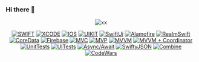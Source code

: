 ### Hi there 👋

<!--
**deshabml/deshabml** is a ✨ _special_ ✨ repository because its `README.md` (this file) appears on your GitHub profile.

Here are some ideas to get you started:

- 🔭 I’m currently working on ...
- 🌱 I’m currently learning ...
- 👯 I’m looking to collaborate on ...
- 🤔 I’m looking for help with ...
- 💬 Ask me about ...
- 📫 How to reach me: ...
- 😄 Pronouns: ...
- ⚡ Fun fact: ...
-->

<div align="center">

  ![xx](https://github.com/deshabml/deshabml/blob/main/gifImage.gif?w=450)

  <a href="">![SWIFT](https://img.shields.io/badge/-SWIFT-orange)</a>
  <a href="">![XCODE](https://img.shields.io/badge/-XCODE-blueviolet)</a>
  <a href="">![IOS](https://img.shields.io/badge/-iOS-blue)</a>
  <a href="">![UIKIT](https://img.shields.io/badge/-UIkit-yellow)</a>
  <a href="">![SwiftUi](https://img.shields.io/badge/-SwiftUI-yellow)</a>
  <a href="">![Alamofire](https://img.shields.io/badge/-Alamofire-red)</a>
  <a href="">![RealmSwift](https://img.shields.io/badge/-RealmSwift-blue)</a>
  <a href="">![CoreData](https://img.shields.io/badge/-CoreData-orange)</a>
  <a href="">![Firebase](https://img.shields.io/badge/-Firebase-red)</a>
  <a href="">![MVC](https://img.shields.io/badge/-MVC-green)</a>
  <a href="">![MVP](https://img.shields.io/badge/-MVP-green)</a>
  <a href="">![MVVM](https://img.shields.io/badge/-MVVM-green)</a>
  <a href="">![MVVM + Coordinator](https://img.shields.io/badge/-MVVM+Coordinator-orange)</a>
  <a href="">![UnitTests](https://img.shields.io/badge/-UnitTests-blue)</a>
  <a href="">![UITests](https://img.shields.io/badge/-UITests-blueviolet)</a>
  <a href="">![Async/Await](https://img.shields.io/badge/-Async/Await-red)</a>
  <a href="">![SwiftyJSON](https://img.shields.io/badge/-SwiftyJSON-yellow)</a>
  <a href="">![Combine](https://img.shields.io/badge/-Combine-blueviolet)</a>
  <a href="">![CodeWars](https://www.codewars.com/users/deshab/badges/micro)</a>
  
